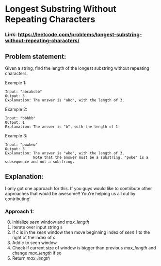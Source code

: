 # Longest Substring Without Repeating Characters

### Link: https://leetcode.com/problems/longest-substring-without-repeating-characters/

## Problem statement:

Given a string, find the length of the longest substring without repeating characters.

Example 1:

```
Input: "abcabcbb"
Output: 3
Explanation: The answer is "abc", with the length of 3.
```

Example 2:

```
Input: "bbbbb"
Output: 1
Explanation: The answer is "b", with the length of 1.
```

Example 3:

```
Input: "pwwkew"
Output: 3
Explanation: The answer is "wke", with the length of 3.
             Note that the answer must be a substring, "pwke" is a subsequence and not a substring.
```

## Explanation:

I only got one approach for this. If you guys would like to contribute other approaches that would be awesome!! You're helping us all out by contributing!

### Approach 1:

0. Initialize _seen_ window and _max_length_
1. Iterate over input string s
2. If _c_ is in the _seen_ window then move beginning index of _seen_ 1 to the right of the index of _c_
3. Add _c_ to seen window
4. Check if current size of window is bigger than previous _max_length_ and change _max_length_ if so
5. Return _max_length_
